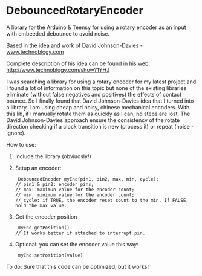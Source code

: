 # DebouncedRotaryEncoder
A library for the Arduino & Teensy for using a rotary encoder as an input with embeeded debounce to avoid noise.

Based in the idea and work of David Johnson-Davies - www.technoblogy.com 

Complete description of his idea can be found in his web: http://www.technoblogy.com/show?1YHJ

I was searching a library for using a rotary encoder for my latest project and I found a lot of information on this topic but none of the existing libraries eliminate (without false negatives and positives) the effects of contact bounce. So I finally found that David Johnson-Davies idea that I turned into a library. I am using cheap and noisy, chinese mechanical encoders. With this lib, if I manually rotate them as quickly as I can, no steps are lost. The David Johnson-Davies approach ensure the consistency of the rotate direction checking if a clock transition is new (process it) or repeat (noise - ignore).

How to use:
1. Include the library (obviuosly!)

2. Setup an encoder: 

        DebouncedEncoder myEnc(pin1, pin2, max, min, cycle); 
       // pin1 & pin2: encoder pins; 
       // max: maximun value for the encoder count; 
       // min: minimum value for the encoder count; 
       // cycle: if TRUE, the encoder reset count to the min. If FALSE, hold the max value. 
  
3. Get the encoder position

        myEnc.getPosition()
       // It works better if attached to interrupt pin.
  
4. Optional: you can set the encoder value this way: 

        myEnc.setPosition(value)

To do:
Sure that this code can be optimized, but it works!
